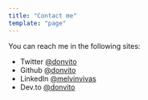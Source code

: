 ```yaml
---
title: "Contact me"
template: "page"
---
```

You can reach me in the following sites:

- Twitter [@donvito](https://twitter.com/donvito)
- Github [@donvito](https://github.com/donvito)
- LinkedIn [@melvinvivas](https://www.linkedin.com/in/melvinvivas)
- Dev.to [@donvito](https://dev.to/donvito)